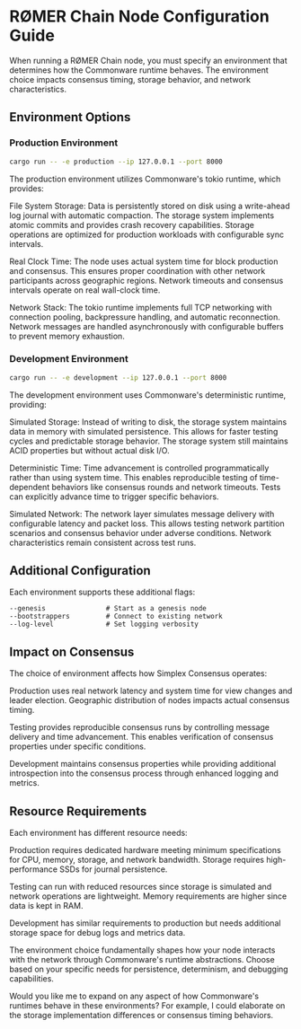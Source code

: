 
# RØMER Chain Node Configuration Guide

When running a RØMER Chain node, you must specify an environment that determines how the Commonware runtime behaves. The environment choice impacts consensus timing, storage behavior, and network characteristics.

## Environment Options

### Production Environment
```bash
cargo run -- -e production --ip 127.0.0.1 --port 8000
```

The production environment utilizes Commonware's tokio runtime, which provides:

File System Storage: Data is persistently stored on disk using a write-ahead log journal with automatic compaction. The storage system implements atomic commits and provides crash recovery capabilities. Storage operations are optimized for production workloads with configurable sync intervals.

Real Clock Time: The node uses actual system time for block production and consensus. This ensures proper coordination with other network participants across geographic regions. Network timeouts and consensus intervals operate on real wall-clock time.

Network Stack: The tokio runtime implements full TCP networking with connection pooling, backpressure handling, and automatic reconnection. Network messages are handled asynchronously with configurable buffers to prevent memory exhaustion.

### Development Environment 
```bash
cargo run -- -e development --ip 127.0.0.1 --port 8000
```

The development environment uses Commonware's deterministic runtime, providing:

Simulated Storage: Instead of writing to disk, the storage system maintains data in memory with simulated persistence. This allows for faster testing cycles and predictable storage behavior. The storage system still maintains ACID properties but without actual disk I/O.

Deterministic Time: Time advancement is controlled programmatically rather than using system time. This enables reproducible testing of time-dependent behaviors like consensus rounds and network timeouts. Tests can explicitly advance time to trigger specific behaviors.

Simulated Network: The network layer simulates message delivery with configurable latency and packet loss. This allows testing network partition scenarios and consensus behavior under adverse conditions. Network characteristics remain consistent across test runs.


## Additional Configuration

Each environment supports these additional flags:

```
--genesis               # Start as a genesis node
--bootstrappers         # Connect to existing network
--log-level             # Set logging verbosity
```

## Impact on Consensus

The choice of environment affects how Simplex Consensus operates:

Production uses real network latency and system time for view changes and leader election. Geographic distribution of nodes impacts actual consensus timing.

Testing provides reproducible consensus runs by controlling message delivery and time advancement. This enables verification of consensus properties under specific conditions.

Development maintains consensus properties while providing additional introspection into the consensus process through enhanced logging and metrics.

## Resource Requirements

Each environment has different resource needs:

Production requires dedicated hardware meeting minimum specifications for CPU, memory, storage, and network bandwidth. Storage requires high-performance SSDs for journal persistence.

Testing can run with reduced resources since storage is simulated and network operations are lightweight. Memory requirements are higher since data is kept in RAM.

Development has similar requirements to production but needs additional storage space for debug logs and metrics data.

The environment choice fundamentally shapes how your node interacts with the network through Commonware's runtime abstractions. Choose based on your specific needs for persistence, determinism, and debugging capabilities.

Would you like me to expand on any aspect of how Commonware's runtimes behave in these environments? For example, I could elaborate on the storage implementation differences or consensus timing behaviors.